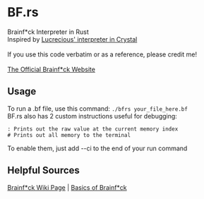 # BF.rs
 Brainf\*ck Interpreter in Rust<br>
 Inspired by [Lucrecious' interpreter in Crystal](https://www.youtube.com/watch?v=c1p7Cnbn8Xw)<br><br>
 If you use this code verbatim or as a reference, please credit me!<br><br>
 [The Official Brainf\*ck Website](https://brainfuck.org/)

## Usage
 To run a .bf file, use this command:
 ``
 ./bfrs your_file_here.bf
 ``
 <br>
 BF.rs also has 2 custom instructions useful for debugging:
 ```
 : Prints out the raw value at the current memory index
 # Prints out all memory to the terminal
 ```
 To enable them, just add --ci to the end of your run command

## Helpful Sources
 [Brainf\*ck Wiki Page](https://en.wikipedia.org/wiki/Brainfuck) | 
 [Basics of Brainf\*ck](https://gist.github.com/roachhd/dce54bec8ba55fb17d3a)
